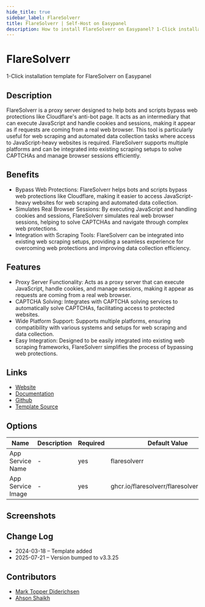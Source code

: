 ```yaml
---
hide_title: true
sidebar_label: FlareSolverr
title: FlareSolverr | Self-Host on Easypanel
description: How to install FlareSolverr on Easypanel? 1-Click installation template for FlareSolverr on Easypanel
---
```


<!-- generated -->

# FlareSolverr

1-Click installation template for FlareSolverr on Easypanel

## Description

FlareSolverr is a proxy server designed to help bots and scripts bypass web protections like Cloudflare&#39;s anti-bot page. It acts as an intermediary that can execute JavaScript and handle cookies and sessions, making it appear as if requests are coming from a real web browser. This tool is particularly useful for web scraping and automated data collection tasks where access to JavaScript-heavy websites is required. FlareSolverr supports multiple platforms and can be integrated into existing scraping setups to solve CAPTCHAs and manage browser sessions efficiently.

## Benefits

- Bypass Web Protections: FlareSolverr helps bots and scripts bypass web protections like Cloudflare, making it easier to access JavaScript-heavy websites for web scraping and automated data collection.
- Simulates Real Browser Sessions: By executing JavaScript and handling cookies and sessions, FlareSolverr simulates real web browser sessions, helping to solve CAPTCHAs and navigate through complex web protections.
- Integration with Scraping Tools: FlareSolverr can be integrated into existing web scraping setups, providing a seamless experience for overcoming web protections and improving data collection efficiency.

## Features

- Proxy Server Functionality: Acts as a proxy server that can execute JavaScript, handle cookies, and manage sessions, making it appear as requests are coming from a real web browser.
- CAPTCHA Solving: Integrates with CAPTCHA solving services to automatically solve CAPTCHAs, facilitating access to protected websites.
- Wide Platform Support: Supports multiple platforms, ensuring compatibility with various systems and setups for web scraping and data collection.
- Easy Integration: Designed to be easily integrated into existing web scraping frameworks, FlareSolverr simplifies the process of bypassing web protections.

## Links

- [Website](https://github.com/FlareSolverr/FlareSolverr)
- [Documentation](https://github.com/FlareSolverr/FlareSolverr/wiki)
- [Github](https://github.com/FlareSolverr/FlareSolverr)
- [Template Source](https://github.com/easypanel-io/templates/tree/main/templates/flaresolverr)

## Options

Name | Description | Required | Default Value
-|-|-|-
App Service Name | - | yes | flaresolverr
App Service Image | - | yes | ghcr.io/flaresolverr/flaresolverr:v3.3.25

## Screenshots


## Change Log

- 2024-03-18 – Template added
- 2025-07-21 – Version bumped to v3.3.25

## Contributors

- [Mark Topper Diderichsen](https://github.com/marktopper)
- [Ahson Shaikh](https://github.com/Ahson-Shaikh)

